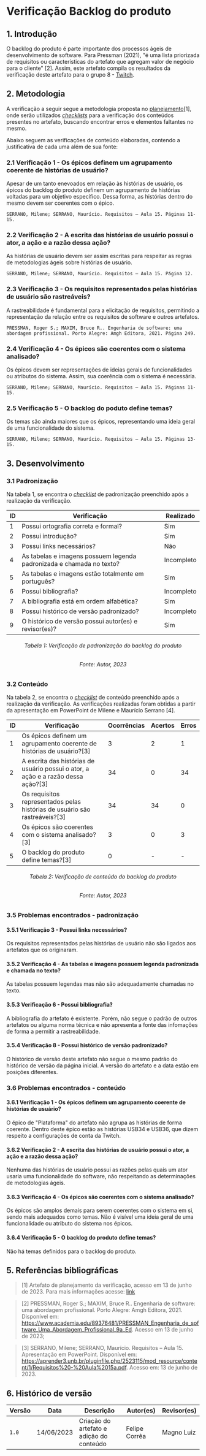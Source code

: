 # Verificação Backlog do produto

## 1. Introdução

O backlog do produto é parte importante dos processos ágeis de desenvolvimento de software. Para Pressman (2021), "é uma lista priorizada de requisitos ou características do artefato que agregam valor de negócio para o cliente" [2]. Assim, este artefato compila os resultados da verificação deste artefato para o grupo 8 - [Twitch](https://requisitos-de-software.github.io/2023.1-Twitch/).

## 2. Metodologia

A verificação a seguir segue a metodologia proposta no [planejamento](../planejamento.md)[1], onde serão utilizados _[checklists](../../planejamento/glossario.md#Checklist)_ para a verificação dos conteúdos presentes no artefato, buscando encontrar erros e elementos faltantes no mesmo.

Abaixo seguem as verificações de conteúdo elaboradas, contendo a justificativa de cada uma além de sua fonte:

### 2.1 Verificação 1 - Os épicos definem um agrupamento coerente de histórias de usuário?

Apesar de um tanto enevoados em relação às histórias de usuário, os épicos do backlog do produto definem um agrupamento de histórias voltadas para um objetivo específico. Dessa forma, as histórias dentro do mesmo devem ser coerentes com o épico.

`SERRANO, Milene; SERRANO, Maurício. Requisitos – Aula 15. Páginas 11-15.`

### 2.2 Verificação 2 - A escrita das histórias de usuário possui o ator, a ação e a razão dessa ação?

As histórias de usuário devem ser assim escritas para respeitar as regras de metodologias ágeis sobre histórias de usuário.

`SERRANO, Milene; SERRANO, Maurício. Requisitos – Aula 15. Página 12.`

### 2.3 Verificação 3 - Os requisitos representados pelas histórias de usuário são rastreáveis?

A rastreabilidade é fundamental para a elicitação de requisitos, permitindo a representação da relação entre os requisitos de software e outros artefatos.

`PRESSMAN, Roger S.; MAXIM, Bruce R.. Engenharia de software: uma abordagem profissional. Porto Alegre: Amgh Editora, 2021. Página 249.`

### 2.4 Verificação 4 - Os épicos são coerentes com o sistema analisado?

Os épicos devem ser representações de ideias gerais de funcionalidades ou atributos do sistema. Assim, sua coerência com o sistema é necessária.

`SERRANO, Milene; SERRANO, Maurício. Requisitos – Aula 15. Páginas 11-15.`

### 2.5 Verificação 5 - O backlog do poduto define temas?

Os temas são ainda maiores que os épicos, representando uma ideia geral de uma funcionalidade do sistema.

`SERRANO, Milene; SERRANO, Maurício. Requisitos – Aula 15. Páginas 13-15.`

## 3. Desenvolvimento

### 3.1 Padronização

Na tabela 1, se encontra o _[checklist](../../planejamento/glossario.md#Checklist)_ de padronização preenchido após a realização da verificação.

| ID  | Verificação                                                          | Realizado |
| --- | -------------------------------------------------------------------- | --------- |
| 1   | Possui ortografia correta e formal?                                  | Sim       |
| 2   | Possui introdução?                                                   | Sim       |
| 3   | Possui links necessários?                                            | Não       |
| 4   | As tabelas e imagens possuem legenda padronizada e chamada no texto? | Incompleto|
| 5   | As tabelas e imagens estão totalmente em português?                  | Sim       |
| 6   | Possui bibliografia?                                                 | Incompleto|
| 7   | A bibliografia está em ordem alfabética?                             | Sim       |
| 8   | Possui histórico de versão padronizado?                              | Incompleto|
| 9   | O histórico de versão possui autor(es) e revisor(es)?                | Sim       |

<h6 align = "center"> Tabela 1: Verificação de padronização do backlog do produto </h6>
<h6 align = "center"> Fonte: Autor, 2023 </h6>

### 3.2 Conteúdo

Na tabela 2, se encontra o _[checklist](../../planejamento/glossario.md#Checklist)_ de conteúdo preenchido após a realização da verificação. As verificações realizadas foram obtidas a partir da apresentação em PowerPoint de Milene e Maurício Serrano [4].

| ID| Verificação                                | Ocorrências | Acertos | Erros |
| - | ------------------------------------------ | ----------- | ------- | ----- |
| 1 | Os épicos definem um agrupamento coerente de histórias de usuário?[3] | 3 | 2 | 1 |
| 2 | A escrita das histórias de usuário possui o ator, a ação e a razão dessa ação?[3]| 34 | 0 | 34 |
| 3 | Os requisitos representados pelas histórias de usuário são rastreáveis?[3] | 34 | 34 | 0 |
| 4 | Os épicos são coerentes com o sistema analisado?[3] | 3 | 0 | 3 |
| 5 | O backlog do produto define temas?[3] | 0 | - | - |

<h6 align = "center"> Tabela 2: Verificação de conteúdo do backlog do produto </h6>
<h6 align = "center"> Fonte: Autor, 2023 </h6>

### 3.5 Problemas encontrados - padronização

#### 3.5.1 Verificação 3 - Possui links necessários?

Os requisitos representados pelas histórias de usuário não são ligados aos artefatos que os originaram.

#### 3.5.2 Verificação 4 - As tabelas e imagens possuem legenda padronizada e chamada no texto?

As tabelas possuem legendas mas não são adequadamente chamadas no texto.

#### 3.5.3 Verificação 6 - Possui bibliografia?  

A bibliografia do artefato é existente. Porém, não segue o padrão de outros artefatos ou alguma norma técnica e não apresenta a fonte das infomações de forma a permitir a rastreabilidade.

#### 3.5.4 Verificação 8 - Possui histórico de versão padronizado?

O histórico de versão deste artefato não segue o mesmo padrão do histórico de versão da página inicial. A versão do artefato e a data estão em posições diferentes.

### 3.6 Problemas encontrados - conteúdo

#### 3.6.1 Verificação 1 - Os épicos definem um agrupamento coerente de histórias de usuário?

O épico de "Plataforma" do artefato não agrupa as histórias de forma coerente. Dentro deste épico estão as histórias USB34 e USB36, que dizem respeito a configurações de conta da Twitch.

#### 3.6.2 Verificação 2 - A escrita das histórias de usuário possui o ator, a ação e a razão dessa ação?

Nenhuma das histórias de usuário possui as razões pelas quais um ator usaria uma funcionalidade do software, não respeitando as determinações de metodologias ágeis. 

#### 3.6.3 Verificação 4 - Os épicos são coerentes com o sistema analisado?

Os épicos são amplos demais para serem coerentes com o sistema em si, sendo mais adequados como temas. Não é visível uma ideia geral de uma funcionalidade ou atributo do sistema nos épicos.

#### 3.6.4 Verificação 5 - O backlog do produto define temas?

Não há temas definidos para o backlog do produto.

## 5. Referências bibliográficas

> [1] Artefato de planejamento da verificação, acesso em 13 de junho de 2023. Para mais informações acesse: [link](../planejamento.md)

> [2] PRESSMAN, Roger S.; MAXIM, Bruce R.. Engenharia de software: uma abordagem profissional. Porto Alegre: Amgh Editora, 2021. Disponível em: https://www.academia.edu/89376481/PRESSMAN_Engenharia_de_software_Uma_Abordagem_Profissional_9a_Ed. Acesso em 13 de junho de 2023;

> [3] SERRANO, Milene; SERRANO, Maurício. Requisitos – Aula 15. Apresentação em PowerPoint. Disponível em: https://aprender3.unb.br/pluginfile.php/2523115/mod_resource/content/1/Requisitos%20-%20Aula%2015a.pdf. Acesso em: 13 de junho de 2023.

## 6. Histórico de versão

| Versão | Data     | Descrição | Autor(es) | Revisor(es) |
| ------ | -------- | --------- | --------- | ----------- |
| `1.0`  | 14/06/2023 | Criação do artefato e adição do conteúdo | Felipe Corrêa | Magno Luiz |
